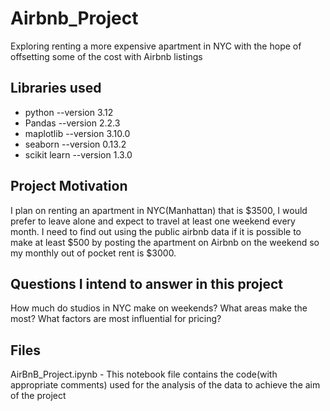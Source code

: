 # Airbnb_Project

Exploring renting a more expensive apartment in NYC with the hope of offsetting some of the cost with Airbnb listings

## Libraries used
- python --version 3.12
- Pandas --version 2.2.3
- maplotlib --version 3.10.0
- seaborn --version 0.13.2
- scikit learn --version 1.3.0

## Project Motivation
I plan on renting an apartment in NYC(Manhattan) that is $3500, I would prefer to leave alone and expect to travel at least one weekend every month. I need to find out using the public airbnb data if it is possible to make at least $500 by posting the apartment on Airbnb on the weekend so my monthly out of pocket rent is $3000.

## Questions I intend to answer in this project
How much do studios in NYC make on weekends?
What areas make the most?
What factors are most influential for pricing?

## Files
AirBnB_Project.ipynb - This notebook file contains the code(with appropriate comments) used for the analysis of the data to achieve the aim of the project
